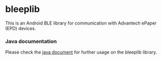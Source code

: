 # bleeplib
This is an Android BLE library for communication with Advantech ePaper (EPD) devices.

### Java documentation
Please check the [java document](https://fabian415.github.io/bleeplib/) for further usage on the bleeplib library.
